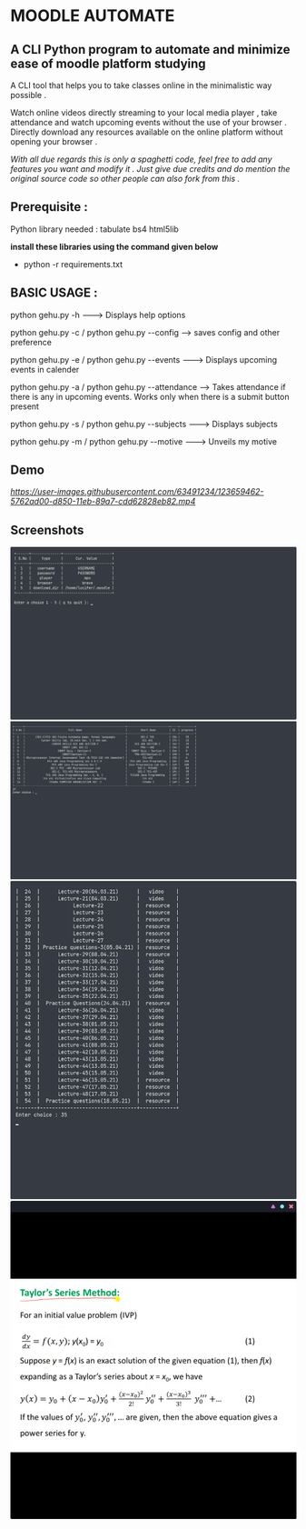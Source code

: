 # MOODLE AUTOMATE

## A CLI Python program to automate and minimize ease of moodle platform studying 

A CLI tool that helps you to take classes online in the minimalistic way possible . 

Watch online videos directly streaming to your local media player , take attendance and watch upcoming events without the use of your browser .
Directly download any resources available on the online platform without opening your browser .

*With all due regards this is only a spaghetti code, feel free to add any features you want and modify it . Just give due credits and do mention the original source code so other people can also fork from this .*

## Prerequisite :

Python library needed :
tabulate 
bs4
html5lib

**install these libraries using the command given below**
- python -r requirements.txt

## BASIC USAGE :

python gehu.py -h ---> Displays help options

python gehu.py -c / python gehu.py --config  --> saves config and other preference

python gehu.py -e / python gehu.py --events ---> Displays upcoming events in calender 

python gehu.py -a / python gehu.py --attendance --> Takes attendance if there is any in upcoming events. Works only when there is a submit button present

python gehu.py -s / python gehu.py --subjects ---> Displays subjects 

python gehu.py -m / python gehu.py --motive ---> Unveils my motive 

## Demo
*https://user-images.githubusercontent.com/63491234/123659462-5762ad00-d850-11eb-89a7-cdd62828eb82.mp4*

## Screenshots
![Config](/Screenshots/config.png)
![Subjects](/Screenshots/subjects.png)
![Topics](/Screenshots/topics.png)
![Mpv-spawned](/Screenshots/mpv.png)
